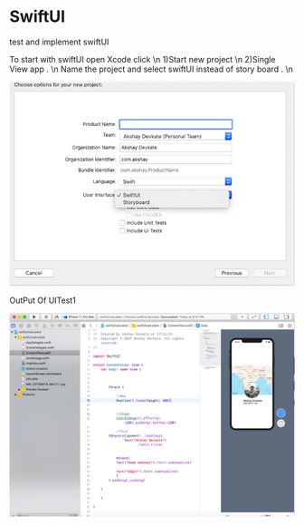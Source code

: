 # SwiftUI
test and implement swiftUI

To start with swiftUI open Xcode click \n
1)Start new project \n
2)Single View app .  \n
Name the project and select swiftUI instead of story board . \n

![screenshot1](UItest1/swiftui.png)



OutPut Of UITest1

![screenshot1](UItest1/swiftui1.png)


